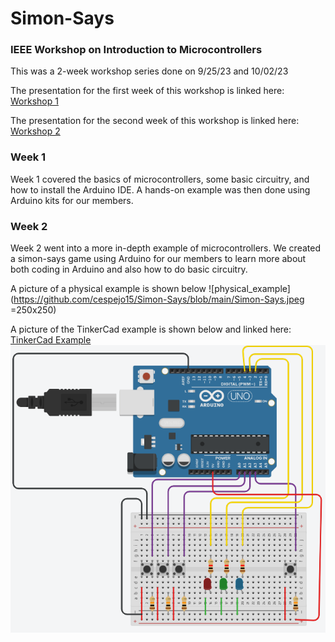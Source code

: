 # Simon-Says
### IEEE Workshop on Introduction to Microcontrollers

This was a 2-week workshop series done on 9/25/23 and 10/02/23

The presentation for the first week of this workshop is linked here: [Workshop 1](https://docs.google.com/presentation/d/1tpx0dH-U_lhxfJUoJJe8hyobWCU6OQWlZdtda2sNHKU/edit#slide=id.g282488c5e96_0_51)

The presentation for the second week of this workshop is linked here: [Workshop 2](https://docs.google.com/presentation/d/1rNxSnq_mr1zNdd4yuPJOM8jhLGElW5EtsAxfe7oRIMw/edit#slide=id.g285af8a9787_0_145)

### Week 1
Week 1 covered the basics of microcontrollers, some basic circuitry, and how to install the Arduino IDE. A hands-on example was then done using Arduino kits for our members.

### Week 2
Week 2 went into a more in-depth example of microcontrollers. We created a simon-says game using Arduino for our members to learn more about both coding in Arduino and also how to do basic circuitry.

A picture of a physical example is shown below ![physical_example](https://github.com/cespejo15/Simon-Says/blob/main/Simon-Says.jpeg =250x250)

A picture of the TinkerCad example is shown below and linked here: [TinkerCad Example](https://www.tinkercad.com/things/9ludxbhLgMe-copy-of-ieee-simon-game/editel?tenant=circuits)
![tinkercad_example](https://github.com/cespejo15/Simon-Says/blob/main/Simon-Says_TinkerCAD.PNG)
